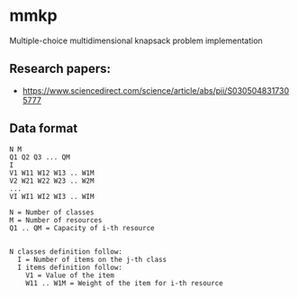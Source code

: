 # mmkp
Multiple-choice multidimensional knapsack problem implementation


## Research papers:
- https://www.sciencedirect.com/science/article/abs/pii/S0305048317305777

## Data format
```
N M 
Q1 Q2 Q3 ... QM
I
V1 W11 W12 W13 .. W1M
V2 W21 W22 W23 .. W2M
...
VI WI1 WI2 WI3 .. WIM

N = Number of classes 
M = Number of resources
Q1 .. QM = Capacity of i-th resource


N classes definition follow:
  I = Number of items on the j-th class
  I items definition follow:
    V1 = Value of the item
    W11 .. W1M = Weight of the item for i-th resource
```
